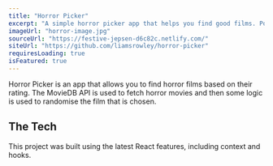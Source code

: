 ```yaml
---
title: "Horror Picker"
excerpt: "A simple horror picker app that helps you find good films. Powered by React"
imageUrl: "horror-image.jpg"
sourceUrl: "https://festive-jepsen-d6c82c.netlify.com/"
siteUrl: "https://github.com/liamsrowley/horror-picker"
requiresLoading: true
isFeatured: true
---
```


Horror Picker is an app that allows you to find horror films based on their rating.
The MovieDB API is used to fetch horror movies and then some logic is used to randomise
the film that is chosen.
## The Tech
This project was built using the latest React features, including context and hooks.
